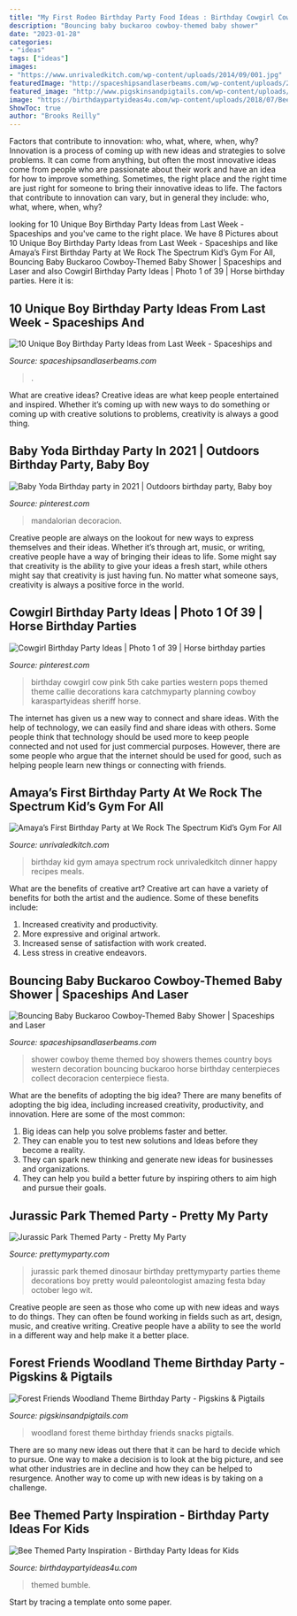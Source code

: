 ```yaml
---
title: "My First Rodeo Birthday Party Food Ideas : Birthday Cowgirl Cow Pink 5th Cake Parties Western Pops Themed Theme Callie Decorations Kara Catchmyparty Planning Cowboy Karaspartyideas Sheriff Horse"
description: "Bouncing baby buckaroo cowboy-themed baby shower"
date: "2023-01-28"
categories:
- "ideas"
tags: ["ideas"]
images:
- "https://www.unrivaledkitch.com/wp-content/uploads/2014/09/001.jpg"
featuredImage: "http://spaceshipsandlaserbeams.com/wp-content/uploads/2015/09/boys-cowboy-themed-baby-shower-party-ideas.jpg"
featured_image: "http://www.pigskinsandpigtails.com/wp-content/uploads/2014/03/food.jpg"
image: "https://birthdaypartyideas4u.com/wp-content/uploads/2018/07/Bee-Birthday-Party.jpg"
ShowToc: true
author: "Brooks Reilly"
---
```



Factors that contribute to innovation: who, what, where, when, why?
Innovation is a process of coming up with new ideas and strategies to solve problems. It can come from anything, but often the most innovative ideas come from people who are passionate about their work and have an idea for how to improve something. Sometimes, the right place and the right time are just right for someone to bring their innovative ideas to life. The factors that contribute to innovation can vary, but in general they include: who, what, where, when, why?

	

		
looking for 10 Unique Boy Birthday Party Ideas from Last Week - Spaceships and you've came to the right place. We have 8 Pictures about 10 Unique Boy Birthday Party Ideas from Last Week - Spaceships and like Amaya’s First Birthday Party at We Rock The Spectrum Kid’s Gym For All, Bouncing Baby Buckaroo Cowboy-Themed Baby Shower | Spaceships and Laser and also Cowgirl Birthday Party Ideas | Photo 1 of 39 | Horse birthday parties. Here it is:
		
    
## 10 Unique Boy Birthday Party Ideas From Last Week - Spaceships And

<img loading=lazy src="https://spaceshipsandlaserbeams.com/wp-content/uploads/2015/09/birthday-party-ideas-for-boys-10.jpg" onerror="this.onerror=null;this.src='https://tse2.mm.bing.net/th?id=OIP.4tD4tE4KCLooBw_EK_FGVQHaLH&amp;pid=15.1';" alt="10 Unique Boy Birthday Party Ideas from Last Week - Spaceships and">

_Source: spaceshipsandlaserbeams.com_

>. 

	

What are creative ideas?
Creative ideas are what keep people entertained and inspired. Whether it’s coming up with new ways to do something or coming up with creative solutions to problems, creativity is always a good thing.

    
## Baby Yoda Birthday Party In 2021 | Outdoors Birthday Party, Baby Boy

<img loading=lazy src="https://i.pinimg.com/originals/2f/9d/f0/2f9df0e2ff96ab23fbf65747c457e24c.jpg" onerror="this.onerror=null;this.src='https://tse4.mm.bing.net/th?id=OIP.QeCUfRULqbCujd-jgmtysAHaJ4&amp;pid=15.1';" alt="Baby Yoda Birthday party in 2021 | Outdoors birthday party, Baby boy">

_Source: pinterest.com_

>mandalorian decoracion. 

	

Creative people are always on the lookout for new ways to express themselves and their ideas. Whether it’s through art, music, or writing, creative people have a way of bringing their ideas to life. Some might say that creativity is the ability to give your ideas a fresh start, while others might say that creativity is just having fun. No matter what someone says, creativity is always a positive force in the world.

    
## Cowgirl Birthday Party Ideas | Photo 1 Of 39 | Horse Birthday Parties

<img loading=lazy src="https://i.pinimg.com/736x/4c/d9/58/4cd95830953adc0d8f5d67bd622c671b--cowgirl-birthday-parties-cowgirl-party.jpg" onerror="this.onerror=null;this.src='https://tse3.mm.bing.net/th?id=OIP.BU2suwS8N7E9VEwOcg1IAAHaLG&amp;pid=15.1';" alt="Cowgirl Birthday Party Ideas | Photo 1 of 39 | Horse birthday parties">

_Source: pinterest.com_

>birthday cowgirl cow pink 5th cake parties western pops themed theme callie decorations kara catchmyparty planning cowboy karaspartyideas sheriff horse. 

	

The internet has given us a new way to connect and share ideas. With the help of technology, we can easily find and share ideas with others. Some people think that technology should be used more to keep people connected and not used for just commercial purposes. However, there are some people who argue that the internet should be used for good, such as helping people learn new things or connecting with friends.

    
## Amaya’s First Birthday Party At We Rock The Spectrum Kid’s Gym For All

<img loading=lazy src="https://www.unrivaledkitch.com/wp-content/uploads/2014/09/001.jpg" onerror="this.onerror=null;this.src='https://tse4.mm.bing.net/th?id=OIP.gPf-OWg_ckRuAVrEEWBesgHaJ4&amp;pid=15.1';" alt="Amaya’s First Birthday Party at We Rock The Spectrum Kid’s Gym For All">

_Source: unrivaledkitch.com_

>birthday kid gym amaya spectrum rock unrivaledkitch dinner happy recipes meals. 

	

What are the benefits of creative art?
Creative art can have a variety of benefits for both the artist and the audience. Some of these benefits include: 
1. Increased creativity and productivity.
2. More expressive and original artwork.
3. Increased sense of satisfaction with work created. 
4. Less stress in creative endeavors.

    
## Bouncing Baby Buckaroo Cowboy-Themed Baby Shower | Spaceships And Laser

<img loading=lazy src="http://spaceshipsandlaserbeams.com/wp-content/uploads/2015/09/boys-cowboy-themed-baby-shower-party-ideas.jpg" onerror="this.onerror=null;this.src='https://tse2.mm.bing.net/th?id=OIP.jJs9Fz_tEzFxW3Y7lJWw9gHaLH&amp;pid=15.1';" alt="Bouncing Baby Buckaroo Cowboy-Themed Baby Shower | Spaceships and Laser">

_Source: spaceshipsandlaserbeams.com_

>shower cowboy theme themed boy showers themes country boys western decoration bouncing buckaroo horse birthday centerpieces collect decoracion centerpiece fiesta. 

	

What are the benefits of adopting the big idea?
There are many benefits of adopting the big idea, including increased creativity, productivity, and innovation. Here are some of the most common: 
1. Big ideas can help you solve problems faster and better.
2. They can enable you to test new solutions and Ideas before they become a reality. 
3. They can spark new thinking and generate new ideas for businesses and organizations. 
4. They can help you build a better future by inspiring others to aim high and pursue their goals.

    
## Jurassic Park Themed Party - Pretty My Party

<img loading=lazy src="https://www.prettymyparty.com/wp-content/uploads/2015/10/dinosaur-themed-birthday-party-ideas.jpg" onerror="this.onerror=null;this.src='https://tse1.mm.bing.net/th?id=OIP.voDC3Y37h-VaKXcdgn0DJwHaKl&amp;pid=15.1';" alt="Jurassic Park Themed Party - Pretty My Party">

_Source: prettymyparty.com_

>jurassic park themed dinosaur birthday prettymyparty parties theme decorations boy pretty would paleontologist amazing festa bday october lego wit. 

	

Creative people are seen as those who come up with new ideas and ways to do things. They can often be found working in fields such as art, design, music, and creative writing. Creative people have a ability to see the world in a different way and help make it a better place.

    
## Forest Friends Woodland Theme Birthday Party - Pigskins &amp; Pigtails

<img loading=lazy src="http://www.pigskinsandpigtails.com/wp-content/uploads/2014/03/food.jpg" onerror="this.onerror=null;this.src='https://tse2.mm.bing.net/th?id=OIP.hBg9cVfaNu0Ey5V7PF7goQHaE7&amp;pid=15.1';" alt="Forest Friends Woodland Theme Birthday Party - Pigskins &amp; Pigtails">

_Source: pigskinsandpigtails.com_

>woodland forest theme birthday friends snacks pigtails. 

	

There are so many new ideas out there that it can be hard to decide which to pursue. One way to make a decision is to look at the big picture, and see what other industries are in decline and how they can be helped to resurgence. Another way to come up with new ideas is by taking on a challenge.

    
## Bee Themed Party Inspiration - Birthday Party Ideas For Kids

<img loading=lazy src="https://birthdaypartyideas4u.com/wp-content/uploads/2018/07/Bee-Birthday-Party.jpg" onerror="this.onerror=null;this.src='https://tse2.mm.bing.net/th?id=OIP.vTcjkRTFCF_qAEsF5oNrUwHaLZ&amp;pid=15.1';" alt="Bee Themed Party Inspiration - Birthday Party Ideas for Kids">

_Source: birthdaypartyideas4u.com_

>themed bumble. 

	

Start by tracing a template onto some paper.

